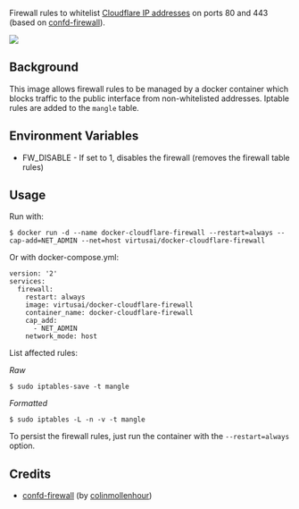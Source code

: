 Firewall rules to whitelist [Cloudflare IP addresses](https://www.cloudflare.com/ips/) on ports 80 and 443 (based on [confd-firewall](https://hub.docker.com/r/colinmollenhour/confd-firewall/)).

[![](https://images.microbadger.com/badges/image/virtusai/docker-cloudflare-firewall.svg)](https://microbadger.com/images/virtusai/docker-cloudflare-firewall "Get your own image badge on microbadger.com")

Background
----------

This image allows firewall rules to be managed by a docker container which blocks traffic to the public interface from non-whitelisted addresses. Iptable rules are added to the `mangle` table.

Environment Variables
---------------------

 - FW_DISABLE - If set to 1, disables the firewall (removes the firewall table rules)

Usage
-----

Run with:

```
$ docker run -d --name docker-cloudflare-firewall --restart=always --cap-add=NET_ADMIN --net=host virtusai/docker-cloudflare-firewall
```

Or with docker-compose.yml:

```
version: '2'
services:
  firewall:
    restart: always
    image: virtusai/docker-cloudflare-firewall
    container_name: docker-cloudflare-firewall
    cap_add:
      - NET_ADMIN
    network_mode: host
```

List affected rules:

*Raw*

```
$ sudo iptables-save -t mangle
```

*Formatted*

```
$ sudo iptables -L -n -v -t mangle
```

To persist the firewall rules, just run the container with the `--restart=always` option.

Credits
-------

 - [confd-firewall](https://hub.docker.com/r/colinmollenhour/confd-firewall/) (by [colinmollenhour](https://github.com/colinmollenhour))

